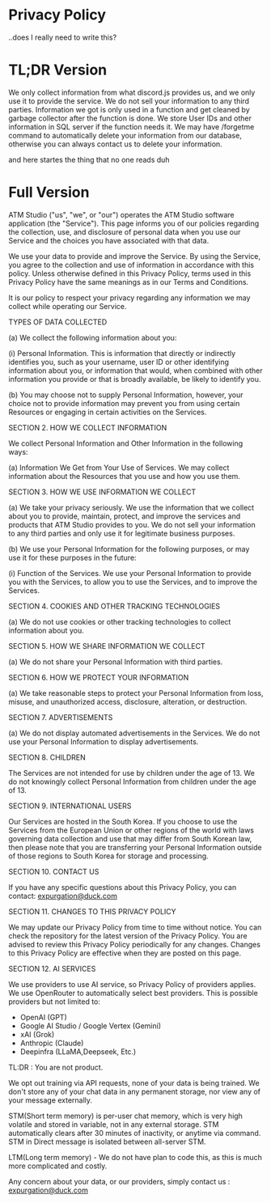 # Privacy Policy

..does I really need to write this?

# TL;DR Version

We only collect information from what discord.js provides us, and we only use it to provide the service. We do not sell your information to any third parties. Information we got is only used in a function and get cleaned by garbage collector after the function is done. We store User IDs and other information in SQL server if the function needs it. We may have /forgetme command to automatically delete your information from our database, otherwise you can always contact us to delete your information.

and here startes the thing that no one reads duh

# Full Version

ATM Studio ("us", "we", or "our") operates the ATM Studio software application (the "Service"). This page informs you of our policies regarding the collection, use, and disclosure of personal data when you use our Service and the choices you have associated with that data.

We use your data to provide and improve the Service. By using the Service, you agree to the collection and use of information in accordance with this policy. Unless otherwise defined in this Privacy Policy, terms used in this Privacy Policy have the same meanings as in our Terms and Conditions.

It is our policy to respect your privacy regarding any information we may collect while operating our Service.

TYPES OF DATA COLLECTED

(a) We collect the following information about you:

(i) Personal Information. This is information that directly or indirectly identifies you, such as your username, user ID or other identifying information about you, or information that would, when combined with other information you provide or that is broadly available, be likely to identify you.

(b) You may choose not to supply Personal Information, however, your choice not to provide information may prevent you from using certain Resources or engaging in certain activities on the Services.

SECTION 2. HOW WE COLLECT INFORMATION

We collect Personal Information and Other Information in the following ways:

(a) Information We Get from Your Use of Services. We may collect information about the Resources that you use and how you use them.

SECTION 3. HOW WE USE INFORMATION WE COLLECT

(a) We take your privacy seriously. We use the information that we collect about you to provide, maintain, protect, and improve the services and products that ATM Studio provides to you. We do not sell your information to any third parties and only use it for legitimate business purposes.

(b) We use your Personal Information for the following purposes, or may use it for these purposes in the future:

(i) Function of the Services. We use your Personal Information to provide you with the Services, to allow you to use the Services, and to improve the Services.

SECTION 4. COOKIES AND OTHER TRACKING TECHNOLOGIES

(a) We do not use cookies or other tracking technologies to collect information about you.

SECTION 5. HOW WE SHARE INFORMATION WE COLLECT

(a) We do not share your Personal Information with third parties.

SECTION 6. HOW WE PROTECT YOUR INFORMATION

(a) We take reasonable steps to protect your Personal Information from loss, misuse, and unauthorized access, disclosure, alteration, or destruction.

SECTION 7. ADVERTISEMENTS

(a) We do not display automated advertisements in the Services. We do not use your Personal Information to display advertisements.

SECTION 8. CHILDREN

The Services are not intended for use by children under the age of 13. We do not knowingly collect Personal Information from children under the age of 13.

SECTION 9. INTERNATIONAL USERS

Our Services are hosted in the South Korea. If you choose to use the Services from the European Union or other regions of the world with laws governing data collection and use that may differ from South Korean law, then please note that you are transferring your Personal Information outside of those regions to South Korea for storage and processing.

SECTION 10. CONTACT US

If you have any specific questions about this Privacy Policy, you can contact:
expurgation@duck.com

SECTION 11. CHANGES TO THIS PRIVACY POLICY

We may update our Privacy Policy from time to time without notice. You can check the repository for the latest version of the Privacy Policy. You are advised to review this Privacy Policy periodically for any changes. Changes to this Privacy Policy are effective when they are posted on this page.

SECTION 12. AI SERVICES

We use providers to use AI service, so Privacy Policy of providers applies.
We use OpenRouter to automatically select best providers.
This is possible providers but not limited to:

- OpenAI (GPT)
- Google AI Studio / Google Vertex (Gemini)
- xAI (Grok)
- Anthropic (Claude)
- Deepinfra (LLaMA,Deepseek, Etc.)

TL:DR : You are not product.

We opt out training via API requests, none of your data is being trained.
We don't store any of your chat data in any permanent storage, nor view any of your message externally.

STM(Short term memory) is per-user chat memory, which is very high volatile and stored in variable, not in any external storage. STM automatically clears after 30 minutes of inactivity, or anytime via command. STM in Direct message is isolated between all-server STM.

LTM(Long term memory) - We do not have plan to code this, as this is much more complicated and costly.

Any concern about your data, or our providers, simply contact us : expurgation@duck.com
